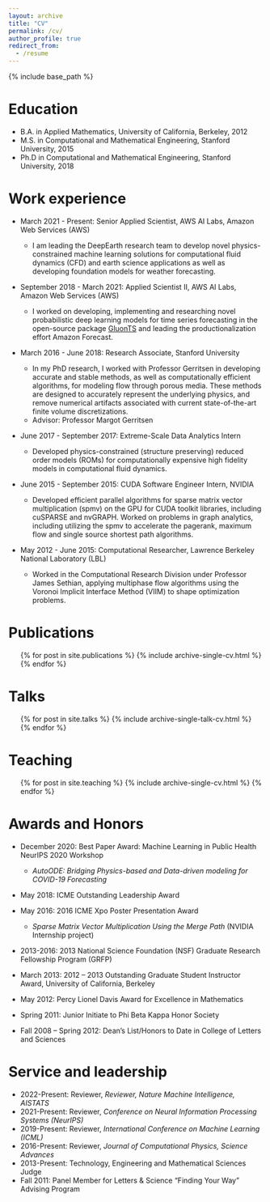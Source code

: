 ```yaml
---
layout: archive
title: "CV"
permalink: /cv/
author_profile: true
redirect_from:
  - /resume
---
```


{% include base_path %}

Education
======
* B.A. in Applied Mathematics, University of California, Berkeley, 2012
* M.S. in Computational and Mathematical Engineering, Stanford University, 2015
* Ph.D in Computational and Mathematical Engineering, Stanford University, 2018

Work experience
======
* March 2021 - Present: Senior Applied Scientist, AWS AI Labs, Amazon Web Services (AWS)
  * I am leading the DeepEarth research team to develop novel physics-constrained machine learning solutions for computational fluid dynamics (CFD) and earth science applications as well as developing foundation models for weather forecasting.

* September 2018 - March 2021: Applied Scientist II, AWS AI Labs, Amazon Web Services (AWS)
  * I worked on developing, implementing and researching novel probabilistic deep learning models for time series forecasting in the open-source package [GluonTS](https://github.com/awslabs/gluonts) and leading the productionalization effort Amazon Forecast.

* March 2016 - June 2018: Research Associate, Stanford University
  * In my PhD research, I worked with Professor Gerritsen in developing accurate and stable methods, as well as computationally efficient algorithms, for modeling flow through porous media. These methods are designed to accurately represent the underlying physics, and remove numerical artifacts associated with current state-of-the-art finite volume discretizations.
  * Advisor: Professor Margot Gerritsen

* June 2017 - September 2017: Extreme-Scale Data Analytics Intern
  * Developed physics-constrained (structure preserving) reduced order models (ROMs) for computationally expensive high fidelity models in computational fluid dynamics. 

* June 2015 - September 2015: CUDA Software Engineer Intern, NVIDIA
  * Developed efficient parallel algorithms for sparse matrix vector multiplication (spmv) on the GPU for CUDA toolkit libraries, including cuSPARSE and nvGRAPH. Worked on problems in graph analytics, including utilizing the spmv to accelerate the pagerank, maximum flow and single source shortest path algorithms.

* May 2012 - June 2015: Computational Researcher, Lawrence Berkeley National Laboratory (LBL)
  * Worked in the Computational Research Division under Professor James Sethian, applying multiphase flow algorithms using the Voronoi Implicit Interface Method (VIIM) to shape optimization problems.
  

Publications
======
  <ul>{% for post in site.publications %}
    {% include archive-single-cv.html %}
  {% endfor %}</ul>
  
Talks
======
  <ul>{% for post in site.talks %}
    {% include archive-single-talk-cv.html %}
  {% endfor %}</ul>
  
Teaching
======
  <ul>{% for post in site.teaching %}
    {% include archive-single-cv.html %}
  {% endfor %}</ul>
  
Awards and Honors
======
* December 2020: Best Paper Award: Machine Learning in Public Health NeurIPS 2020 Workshop
  *  *AutoODE: Bridging Physics-based and Data-driven modeling for COVID-19 Forecasting*

* May 2018: ICME Outstanding Leadership Award

* May 2016: 2016 ICME Xpo Poster Presentation Award
  *  *Sparse Matrix Vector Multiplication Using the Merge Path* (NVIDIA Internship project)

* 2013-2016: 2013 National Science Foundation (NSF) Graduate Research Fellowship Program (GRFP)

* March 2013: 2012 – 2013 Outstanding Graduate Student Instructor Award, University of California, Berkeley

* May 2012: Percy Lionel Davis Award for Excellence in Mathematics

* Spring 2011: Junior Initiate to Phi Beta Kappa Honor Society

* Fall 2008 – Spring 2012: Dean’s List/Honors to Date in College of Letters and Sciences

Service and leadership
======
* 2022-Present: Reviewer, *Reviewer, Nature Machine Intelligence, AISTATS*
* 2021-Present: Reviewer, *Conference on Neural Information Processing Systems (NeurIPS)*
* 2019-Present: Reviewer, *International Conference on Machine Learning (ICML)*
* 2016-Present: Reviewer, *Journal of Computational Physics, Science Advances*
* 2013-Present: Technology, Engineering and Mathematical Sciences Judge
* Fall 2011: Panel Member for Letters & Science “Finding Your Way” Advising Program
